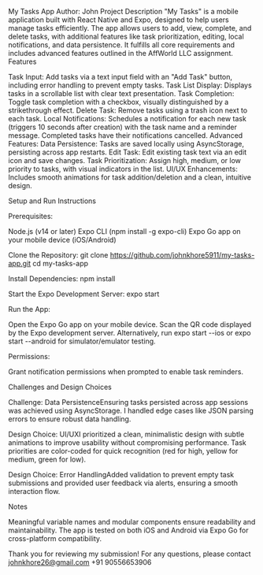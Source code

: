 My Tasks App
Author: John
Project Description
"My Tasks" is a mobile application built with React Native and Expo, designed to help users manage tasks efficiently. The app allows users to add, view, complete, and delete tasks, with additional features like task prioritization, editing, local notifications, and data persistence. It fulfills all core requirements and includes advanced features outlined in the AffWorld LLC assignment.
Features

Task Input: Add tasks via a text input field with an "Add Task" button, including error handling to prevent empty tasks.
Task List Display: Displays tasks in a scrollable list with clear text presentation.
Task Completion: Toggle task completion with a checkbox, visually distinguished by a strikethrough effect.
Delete Task: Remove tasks using a trash icon next to each task.
Local Notifications: Schedules a notification for each new task (triggers 10 seconds after creation) with the task name and a reminder message. Completed tasks have their notifications cancelled.
Advanced Features:
Data Persistence: Tasks are saved locally using AsyncStorage, persisting across app restarts.
Edit Task: Edit existing task text via an edit icon and save changes.
Task Prioritization: Assign high, medium, or low priority to tasks, with visual indicators in the list.
UI/UX Enhancements: Includes smooth animations for task addition/deletion and a clean, intuitive design.



Setup and Run Instructions

Prerequisites:

Node.js (v14 or later)
Expo CLI (npm install -g expo-cli)
Expo Go app on your mobile device (iOS/Android)


Clone the Repository:
git clone https://github.com/johnkhore5911/my-tasks-app.git
cd my-tasks-app


Install Dependencies:
npm install


Start the Expo Development Server:
expo start


Run the App:

Open the Expo Go app on your mobile device.
Scan the QR code displayed by the Expo development server.
Alternatively, run expo start --ios or expo start --android for simulator/emulator testing.


Permissions:

Grant notification permissions when prompted to enable task reminders.



Challenges and Design Choices

Challenge: Data PersistenceEnsuring tasks persisted across app sessions was achieved using AsyncStorage. I handled edge cases like JSON parsing errors to ensure robust data handling.

Design Choice: UI/UXI prioritized a clean, minimalistic design with subtle animations to improve usability without compromising performance. Task priorities are color-coded for quick recognition (red for high, yellow for medium, green for low).

Design Choice: Error HandlingAdded validation to prevent empty task submissions and provided user feedback via alerts, ensuring a smooth interaction flow.


Notes

Meaningful variable names and modular components ensure readability and maintainability.
The app is tested on both iOS and Android via Expo Go for cross-platform compatibility.

Thank you for reviewing my submission! For any questions, please contact johnkhore26@gmail.com +91 90556653906
